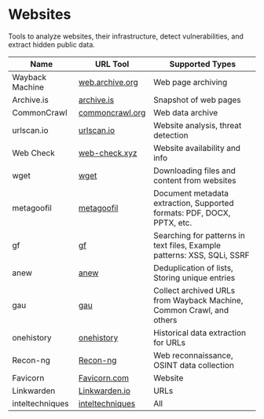 # Websites

Tools to analyze websites, their infrastructure, detect vulnerabilities, and extract hidden public data.

| Name             | URL Tool                                            | Supported Types                         |
|------------------|-----------------------------------------------------|-----------------------------------------|
| Wayback Machine  | [web.archive.org](https://web.archive.org/)         | Web page archiving                      |
| Archive.is       | [archive.is](https://archive.is/)                   | Snapshot of web pages                   |
| CommonCrawl      | [commoncrawl.org](https://commoncrawl.org/)         | Web data archive                        |
| urlscan.io       | [urlscan.io](https://urlscan.io/)                   | Website analysis, threat detection      |
| Web Check        | [web-check.xyz](https://web-check.xyz/)             | Website availability and info           |
| wget        | [wget](https://www.gnu.org/software/wget/)             | Downloading files and content from websites           |
| metagoofil         | [metagoofil](https://github.com/laramies/metagoofil)             | Document metadata extraction, Supported formats: PDF, DOCX, PPTX, etc.           |
| gf        | [gf](https://github.com/tomnomnom/gf)             | Searching for patterns in text files, Example patterns: XSS, SQLi, SSRF           |
| anew        | [anew](https://github.com/tomnomnom/anew)             | Deduplication of lists, Storing unique entries           |
| gau        | [gau](https://github.com/lc/gau)             | Collect archived URLs from Wayback Machine, Common Crawl, and others          |
| onehistory        | [onehistory](https://github.com/tomnomnom/httprobe )             | Historical data extraction for URLs         |
| Recon-ng       | [Recon-ng](https://github.com/lanmaster53/recon-ng)             | Web reconnaissance, OSINT data collection       |
| Favicorn      | [Favicorn.com](https://favicorn.com)                   | Website       |
| Linkwarden      | [Linkwarden.io](https://linkwarden.io)                   | URLs      |
| inteltechniques      | [inteltechniques](https://inteltechniques.com/tools/Communities.html)       | All      |
